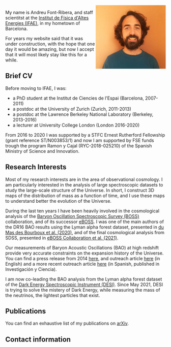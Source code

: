 <img src="FontRibera_Jan2021.jpg" width="220" height="200" style="float:right">

My name is Andreu Font-Ribera, and staff scientitst at the
<a href="http://www.ifae.es/eng/">Institut de Física d'Altes Energies (IFAE)</a>, in my hometown of Barcelona.

For years my website said that it was under construction, with the hope that one day it would be amazing, but now I accept that it will most likely stay like this for a while.

## Brief CV

Before moving to IFAE, I was:
  * a PhD student at the Institut de Ciencies de l'Espai (Barcelona, 2007-2011)
  * a postdoc at the University of Zurich (Zurich, 2011-2013)
  * a postdoc at the Lawrence Berkeley National Laboratory (Berkeley, 2013-2016)
  * a lecturer at University College London (London 2016-2020)

From 2016 to 2020 I was supported by a STFC Ernest Rutherford Fellowship (grant reference ST/N003853/1) and now I am supported by FSE funds trough the  program Ramon y Cajal (RYC-2018-025210) of the Spanish Ministry of Science and Innovation.


## Research Interests

Most of my research interests are in the area of observational cosmology.
I am particularly interested in the analysis of large spectroscopic datasets to study the large-scale structure of the Universe. 
In short, I construct 3D maps of the distribution of mass as a function of time, and I use these maps to understand better the evolution of the Universe.

During the last ten years I have been heavily involved in the cosmological analysis of the <a href="http://www.sdss3.org/surveys/boss.php/">Baryon Oscillation Spectroscopic Survey (BOSS)</a> collaboration, and of its successor 
<a href="https://www.sdss.org/surveys/eboss/">eBOSS</a>.
I was one of the main authors of the DR16 BAO results using the Lyman alpha forest dataset, presented in <a href="https://arxiv.org/abs/2007.08995">du Mas des Bourboux et al. (2020)</a>, and of the final cosmological analysis from SDSS, presented in <a href="https://arxiv.org/abs/2007.08991">eBOSS Collaboration et al. (2021)</a>. 

Our measurements of Baryon Acoustic Oscillations (BAO) at high redshift provide 
very accurate constraints on the expansion history of the Universe. 
You can find a press release from 2014 
<a href="http://newscenter.lbl.gov/news-releases/2014/04/07/boss-quasars-measure-expansion">here</a>, 
and outreach article
<a href="http://www.earlyuniverse.org/the-universe-before-dark-energy/">here</a> (in English) and a more recent outreach article <a href="https://github.com/andreufont/andreufont.github.io/blob/master/eBOSS_IyC.pdf">here</a> (in Spanish, published in Investigación y Ciencia). 

I am now co-leading the BAO analysis from the Lyman alpha forest dataset of the 
<a href="http://desi.lbl.gov">Dark Energy Spectroscopic Instrument (DESI)</a>.
Since May 2021, DESI is trying to solve the mistery of Dark Energy, while measuring the mass of the neutrinos, the lightest particles that exist.
        
## Publications 
You can find an exhaustive list of my publications on 
<a href="https://arxiv.org/search/advanced?advanced=&terms-0-operator=AND&terms-0-term=font-ribera&terms-0-field=author&classification-physics_archives=all&classification-include_cross_list=exclude&date-filter_by=all_dates&date-year=&date-from_date=&date-to_date=&date-date_type=submitted_date&abstracts=hide&size=200&order=-announced_date_first">arXiv</a>.

## Contact information

<script language="JavaScript">
var username = "afont";
var hostname = "ifae.es";
var linktext = username + "@" + hostname ;
document.write("<a href='" + "mail" + "to:" + username + "@" + hostname + "'>" + linktext + "</a>");
</script>
